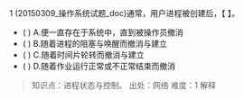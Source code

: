 1
(20150309_操作系统试题_doc)通常，用户进程被创建后，【 】。
- ( ) A.便一直存在于系统中，直到被操作员撤消 
- ( ) B.随着进程的阻塞与唤醒而撤消与建立 
- ( ) C.随着时间片轮转而撤消与建立 
- ( ) D.随着作业运行正常或不正常结束而撤消

> 知识点：进程状态与控制。
> 出处：网络
> 难度：1
> 解释
